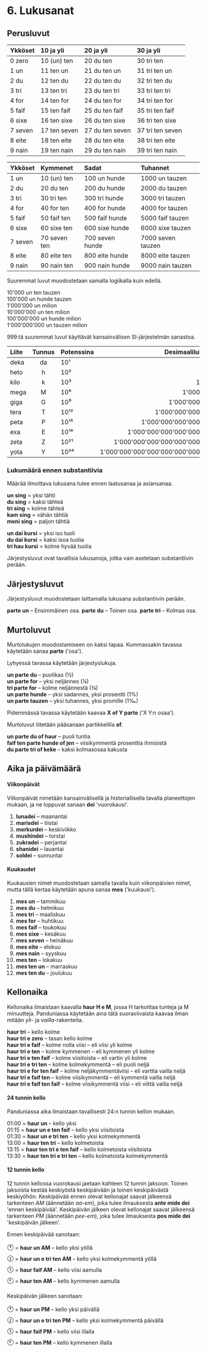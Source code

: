 
# 6. Lukusanat

## Perusluvut

| Ykköset      | 10 ja yli      | 20 ja yli        | 30 ja yli          |
|:-------------|:---------------|:-----------------|:-------------------|
| 0 zero       | 10 (un) ten    | 20 du ten        | 30 tri ten         |
| 1 un         | 11 ten un      | 21 du ten un     | 31 tri ten un      |
| 2 du         | 12 ten du      | 22 du ten du     | 32 tri ten du      |
| 3 tri        | 13 ten tri     | 23 du ten tri    | 33 tri ten tri     |
| 4 for        | 14 ten for     | 24 du ten for    | 34 tri ten for     |
| 5 faif       | 15 ten faif    | 25 du ten faif   | 35 tri ten faif    |
| 6 sixe       | 16 ten sixe    | 26 du ten sixe   | 36 tri ten sixe    |
| 7 seven      | 17 ten seven   | 27 du ten seven  | 37 tri ten seven   |
| 8 eite       | 18 ten eite    | 28 du ten eite   | 38 tri ten eite    |
| 9 nain       | 19 ten nain    | 29 du ten nain   | 39 tri ten nain    |

| Ykköset      | Kymmenet       | Sadat            | Tuhannet           |
|:-------------|:---------------|:-----------------|:-------------------|
| 1 un         | 10 (un) ten    | 100 un hunde     | 1000 un tauzen     |
| 2 du         | 20 du ten      | 200 du hunde     | 2000 du tauzen     |
| 3 tri        | 30 tri ten     | 300 tri hunde    | 3000 tri tauzen    |
| 4 for        | 40 for ten     | 400 for hunde    | 4000 for tauzen    |
| 5 faif       | 50 faif ten    | 500 faif hunde   | 5000 faif tauzen   |
| 6 sixe       | 60 sixe ten    | 600 sixe hunde   | 6000 sixe tauzen   |
| 7 seven      | 70 seven ten   | 700 seven hunde  | 7000 seven tauzen  |
| 8 eite       | 80 eite ten    | 800 eite hunde   | 8000 eite tauzen   |
| 9 nain       | 90 nain ten    | 900 nain hunde   | 9000 nain tauzen   |

Suuremmat luvut muodostetaan samalla logiikalla kuin edellä.

10'000 un ten tauzen  
100'000 un hunde tauzen  
1'000'000 un milion  
10'000'000 un ten milion  
100'000'000 un hunde milion  
1'000'000'000 un tauzen milion  

999:tä suuremmat luvut käyttävät kansainvälisen SI-järjestelmän sanastoa.

| Liite  | Tunnus | Potenssina | Desimaalilukuna             |
|:-------|:------:|:-----|----------------------------------:|
| deka   | da     | 10¹  |                                10 |
| heto   | h      | 10²  |                               100 |
| kilo   | k      | 10³  |                             1'000 |
| mega   | M      | 10⁶  |                         1'000'000 |
| giga   | G      | 10⁹  |                     1'000'000'000 |
| tera   | T      | 10¹² |                 1'000'000'000'000 |
| peta   | P      | 10¹⁵ |             1'000'000'000'000'000 |
| exa    | E      | 10¹⁸ |         1'000'000'000'000'000'000 |
| zeta   | Z      | 10²¹ |     1'000'000'000'000'000'000'000 |
| yota   | Y      | 10²⁴ | 1'000'000'000'000'000'000'000'000 |

### Lukumäärä ennen substantiivia

Määrää ilmoittava lukusana tulee ennen laatusanaa ja asiansanaa.

**un sing**
= yksi tähti  
**du sing**
= kaksi tähteä  
**tri sing**
= kolme tähteä  
**kam sing**
= vähän tähtiä  
**meni sing**
= paljon tähtiä


**un dai kursi**
= yksi iso tuoli  
**du dai kursi**
= kaksi isoa tuolia  
**tri hau kursi**
= kolme hyvää tuolia

Järjestysluvut ovat tavallisia lukusanoja, jotka vain asetetaan substantiivin perään.

## Järjestysluvut

Järjestysluvut muodostetaan laittamalla lukusana substantiivin perään.

**parte un**
– Ensimmäinen osa.
**parte du**
– Toinen osa.
**parte tri**
– Kolmas osa.


## Murtoluvut

Murtolukujen muodostamiseen on kaksi tapaa.
Kummassakin tavassa käytetään sanaa
**parte**
('osa').

Lyhyessä tavassa käytetään järjestyslukuja.

**un parte du**
– puolikas (½)  
**un parte for**
– yksi neljännes (¼)  
**tri parte for**
– kolme neljännestä (¾)  
**un parte hunde**
– yksi sadannes, yksi prosentti (1%)  
**un parte tauzen**
– yksi tuhannes, yksi promille (1‰)

Pidemmässä tavassa käytetään kaavaa
**X of Y parte**
('X Y:n osaa').


Murtoluvut liitetään pääsanaan partikkelilla
**of**.

**un parte du of haur**
– puoli tuntia  
**faif ten parte hunde of jen**
– viisikymmentä prosenttia ihmisistä  
**du parte tri of keke**
– kaksi kolmasosaa kakusta  


## Aika ja päivämäärä

#### Viikonpäivät

Viikonpäivät nimetään kansainvälisellä ja historiallisella tavalla planeettojen mukaan,
ja ne loppuvat sanaan
**dei**
'vuorokausi'.

1. **lunadei**
   – maanantai
2. **marisdei**
   – tiistai
3. **merkurdei**
   – keskiviikko
4. **mushindei**
   – torstai
5. **zukradei**
   – perjantai
6. **shanidei**
   – lauantai
7. **soldei**
   – sunnuntai

#### Kuukaudet

Kuukausien nimet muodostetaan samalla tavalla kuin viikonpäivien nimet,
mutta tällä kertaa käytetään apuna sanaa
**mes**
('kuukausi').

1. **mes un**
   – tammikuu
2. **mes du**
   – helmikuu
3. **mes tri**
   – maaliskuu
4. **mes for**
  – huhtikuu
5. **mes faif**
  – toukokuu
6. **mes sixe**
  – kesäkuu
7. **mes seven**
  – heinäkuu
8. **mes eite**
  – elokuu
9. **mes nain**
  – syyskuu
10. **mes ten**
  – lokakuu
11. **mes ten un**
  – marraskuu
12. **mes ten du**
  – joulukuu

## Kellonaika

Kellonaika ilmaistaan kaavalla
**haur H e M**,
jossa H tarkoittaa tunteja ja M minuutteja.
Panduniassa käytetään aina tätä suoraviivaista kaavaa
ilman mitään *yli*- ja *vailla*-rakenteita.

**haur tri**
– kello kolme  
**haur tri e zero**
– tasan kello kolme  
**haur tri e faif**
– kolme nolla viisi – eli viisi yli kolme  
**haur tri e ten**
– kolme kymmenen – eli kymmenen yli kolme  
**haur tri e ten faif**
– kolme viisitoista – eli vartin yli kolme  
**haur tri e tri ten**
– kolme kolmekymmentä – eli puoli neljä  
**haur tri e for ten faif**
– kolme neljäkymmentäviisi – eli varttia vailla neljä  
**haur tri e faif ten**
– kolme viisikymmentä – eli kymmentä vailla neljä  
**haur tri e faif ten faif**
– kolme viisikymmentä viisi – eli viittä vailla neljä


#### 24 tunnin kello

Panduniassa aika ilmaistaan tavallisesti 24:n tunnin kellon mukaan.

01:00 =
**haur un**
– kello yksi  
01:15 =
**haur un e ten faif**
– kello yksi viisitoista  
01:30 =
**haur un e tri ten**
– kello yksi kolmekymmentä  
13:00 =
**haur ten tri**
– kello kolmetoista  
13:15 =
**haur ten tri e ten faif**
– kello kolmetoista viisitoista  
13:30 =
**haur ten tri e tri ten**
– kello kolmetoista kolmekymmentä

#### 12 tunnin kello

12 tunnin kellossa vuorokausi jaetaan kahteen 12 tunnin jaksoon.
Toinen jaksoista kestää keskiyöstä keskipäivään ja toinen keskipäivästä keskiyöhön.
Keskipäivää ennen olevat kellonajat saavat jälkeensä tarkenteen *AM* (äännetään *aa-em*),
joka tulee ilmauksesta
**ante mide dei**
'ennen keskipäivää'.
Keskipäivän jälkeen olevat kellonajat saavat jälkeensä tarkenteen *PM* (äännetään *pee-em*), joka tulee ilmauksesta
**pos mide dei**
'keskipäivän jälkeen'.

Ennen keskipäivää sanotaan:

<big>🕐</big> =
**haur un AM**
– kello yksi yöllä  
<big>🕜</big> =
**haur un e tri ten AM**
– kello yksi kolmekymmentä yöllä  
<big>🕔</big> =
**haur faif AM**
– kello viisi aamulla  
<big>🕙</big> =
**haur ten AM**
– kello kymmenen aamulla


Keskipäivän jälkeen sanotaan:

<big>🕐</big> =
**haur un PM**
– kello yksi päivällä  
<big>🕜</big> =
**haur un e tri ten PM**
– kello yksi kolmekymmentä päivällä  
<big>🕔</big> =
**haur faif PM**
– kello viisi illalla  
<big>🕙</big> =
**haur ten PM**
– kello kymmenen illalla

